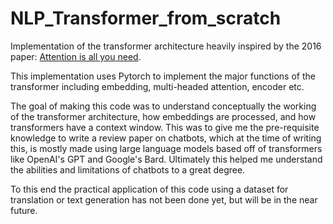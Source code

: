 # NLP_Transformer_from_scratch


Implementation of the transformer architecture heavily inspired by the 2016 paper: [Attention is all you need](https://arxiv.org/abs/1706.03762).

This implementation uses Pytorch to implement the major functions of the transformer including embedding, multi-headed attention, encoder etc.

The goal of making this code was to understand conceptually the working of the transformer architecture, how embeddings are processed, and how transformers have a context window. This was to give me the pre-requisite knowledge to write a review paper on chatbots, which at the time of writing this, is mostly made using large language models based off of transformers like OpenAI's GPT and Google's Bard. Ultimately this helped me understand the abilities and limitations of chatbots to a great degree.

To this end the practical application of this code using a dataset for translation or text generation has not been done yet, but will be in the near future. 






